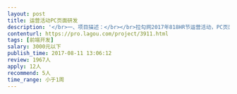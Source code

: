 ```yaml
---                
layout: post       
title: 运营活动PC页面研发           
description: '</br>一、项目描述：</br></br>拉勾网2017年818HR节运营活动，PC页面的研发。</br></br>二、主要功能点：</br></br>视频背景、信息展示有hover动效、有一个弹窗展示可横拉的长图</br></br>三、可参考产品：</br></br>设计已基本完成，可参考图片</br></br>四、人员要求：</br></br>能快速产出即可，现在是11号，需要14号上线，时间很紧。</br>'     
contenturl: https://pro.lagou.com/project/3911.html      
tags: [前端开发]            
salary: 3000元以下          
publish_time: 2017-08-11 13:06:12         
review: 1967人                   
apply: 12人                   
recommend: 5人                   
time_range: 小于1周              
---                 
```

